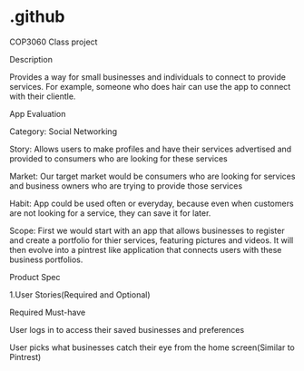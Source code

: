 # .github
COP3060 Class project 

Description

Provides a way for small businesses and individuals to connect to provide services. For example, someone who does hair can use the app to connect with their clientle.

App Evaluation

Category: Social Networking

Story: Allows users to make profiles and have their services advertised and provided to consumers who are looking for these services

Market: Our target market would be consumers who are looking for services and business owners who are trying to provide those services

Habit: App could be used often or everyday, because even when customers are not looking for a service, they can save it for later.

Scope: First we would start with an app that allows businesses to register and create a portfolio for thier services, featuring pictures and videos. It will then evolve into a pintrest like application that connects users with these business portfolios.

Product  Spec

1.User Stories(Required and Optional)

Required Must-have

User logs in to access their saved businesses and preferences

User picks what businesses catch their eye from the home screen(Similar to Pintrest)


